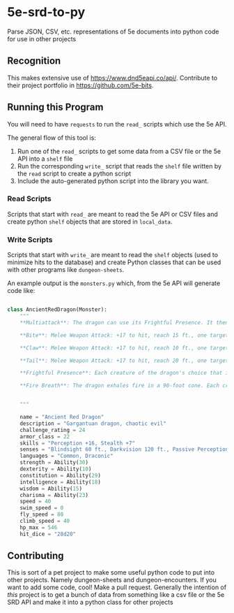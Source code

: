 # 5e-srd-to-py
Parse JSON, CSV, etc. representations of 5e documents into python code for use in other projects

## Recognition
This makes extensive use of https://www.dnd5eapi.co/api/. Contribute
to their project portfolio in https://github.com/5e-bits. 

## Running this Program

You will need to have `requests` to run the `read_` scripts which
use the 5e API.

The general flow of this tool is:

1. Run one of the `read_` scripts to get some data from a CSV file or the 5e API into a `shelf` file
2. Run the corresponding `write_` script that reads the `shelf` file written by the `read` script to create a python script
3. Include the auto-generated python script into the library you want.

### Read Scripts

Scripts that start with `read_` are meant to read the
5e API or CSV files and create python `shelf` objects that are stored in `local_data`.

### Write Scripts

Scripts that start with `write_` are meant to read the `shelf` objects
(used to minimize hits to the database) and create Python
classes that can be used with other programs like `dungeon-sheets`.

An example output is the `monsters.py` which, from the 5e API will generate code like:

```python

class AncientRedDragon(Monster):
    """
    **Multiattack**: The dragon can use its Frightful Presence. It then makes three attacks: one with its bite and two with its claws.

    **Bite**: Melee Weapon Attack: +17 to hit, reach 15 ft., one target. Hit: 21 (2d10 + 10) piercing damage plus 14 (4d6) fire damage.

    **Claw**: Melee Weapon Attack: +17 to hit, reach 10 ft., one target. Hit: 17 (2d6 + 10) slashing damage.

    **Tail**: Melee Weapon Attack: +17 to hit, reach 20 ft., one target. Hit: 19 (2d8 + 10) bludgeoning damage.

    **Frightful Presence**: Each creature of the dragon's choice that is within 120 feet of the dragon and aware of it must succeed on a DC 21 Wisdom saving throw or become frightened for 1 minute. A creature can repeat the saving throw at the end of each of its turns, ending the effect on itself on a success. If a creature's saving throw is successful or the effect ends for it, the creature is immune to the dragon's Frightful Presence for the next 24 hours.

    **Fire Breath**: The dragon exhales fire in a 90-foot cone. Each creature in that area must make a DC 24 Dexterity saving throw, taking 91 (26d6) fire damage on a failed save, or half as much damage on a successful one.


    """

    name = "Ancient Red Dragon"
    description = "Gargantuan dragon, chaotic evil"
    challenge_rating = 24
    armor_class = 22
    skills = "Perception +16, Stealth +7"
    senses = "Blindsight 60 ft., Darkvision 120 ft., Passive Perception 26"
    languages = "Common, Draconic"
    strength = Ability(30)
    dexterity = Ability(10)
    constitution = Ability(29)
    intelligence = Ability(18)
    wisdom = Ability(15)
    charisma = Ability(23)
    speed = 40
    swim_speed = 0
    fly_speed = 80
    climb_speed = 40
    hp_max = 546
    hit_dice = "28d20"

```

## Contributing

This is sort of a pet project to make some useful python code to put into other projects. Namely dungeon-sheets
and dungeon-encounters. If you want to add some code, cool! Make a pull request. Generally the intention of *this*
project is to get a bunch of data from something like a csv file or the 5e SRD API and make it into a python class
for other projects

